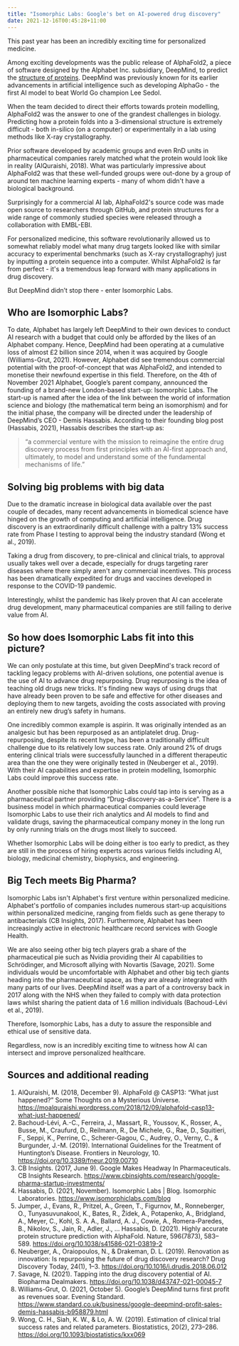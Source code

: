 ```yaml
---
title: "Isomorphic Labs: Google's bet on AI-powered drug discovery"
date: 2021-12-16T00:45:28+11:00
---
```


This past year has been an incredibly exciting time for personalized medicine.

Among exciting developments was the public release of AlphaFold2, a piece of software designed by the Alphabet Inc. subsidiary, DeepMind, to predict the [structure of proteins](https://deepmind.com/blog/article/alphafold-a-solution-to-a-50-year-old-grand-challenge-in-biology). DeepMind was previously known for its earlier advancements in artificial intelligence such as developing AlphaGo - the first AI model to beat World Go champion Lee Sedol.


When the team decided to direct their efforts towards protein modelling, AlphaFold2 was the answer to one of the grandest challenges in biology. Predicting how a protein folds into a 3-dimensional structure is extremely difficult - both in-silico (on a computer) or experimentally in a lab using methods like X-ray crystallography.


Prior software developed by academic groups and even RnD units in pharmaceutical companies rarely matched what the protein would look like in reality (AlQuraishi, 2018). What was particularly impressive about AlphaFold2 was that these well-funded groups were out-done by a group of around ten machine learning experts - many of whom didn't have a biological background.

Surprisingly for a commercial AI lab, AlphaFold2's source code was made open source to researchers through GitHub, and protein structures for a wide range of commonly studied species were released through a collaboration with EMBL-EBI.


For personalized medicine, this software revolutionarily allowed us to  somewhat reliably model what many drug targets looked like with similar accuracy to experimental benchmarks (such as X-ray crystallography) just by inputting a protein sequence into a computer. Whilst AlphaFold2 is far from perfect - it's a tremendous leap forward with many applications in drug discovery.

But DeepMind didn’t stop there - enter Isomorphic Labs.


## Who are Isomorphic Labs?


To date, Alphabet has largely left DeepMind to their own devices to conduct AI research with a budget that could only be afforded by the likes of an Alphabet company. Hence, DeepMind had been operating at a cumulative loss of almost £2 billion since 2014, when it was acquired by Google (Williams-Grut, 2021).
However, Alphabet did see tremendous commercial potential with the proof-of-concept that was AlphaFold2, and intended to monetise their newfound expertise in this field. Therefore, on the 4th of November 2021 Alphabet, Google’s parent company, announced the founding of a brand-new London-based start-up: Isomorphic Labs.
The start-up is named after the idea of the link between the world of information science and biology (the mathematical term being an isomorphism) and for the initial phase, the company will be directed under the leadership of DeepMind’s CEO - Demis Hassabis.
According to their founding blog post (Hassabis, 2021), Hassabis describes the start-up as:


> “a commercial venture with the mission to reimagine the entire drug discovery process from first principles with an AI-first approach and, ultimately, to model and understand some of the fundamental mechanisms of life.”


## Solving big problems with big data

Due to the dramatic increase in biological data available over the past couple of decades, many recent advancements in biomedical science have hinged on the growth of computing and artificial intelligence.
Drug discovery is an extraordinarily difficult challenge with a paltry 13% success rate from Phase I testing to approval being the industry standard (Wong et al., 2019). 

Taking a drug from discovery, to pre-clinical and clinical trials, to approval usually takes well over a decade, especially for drugs targeting rarer diseases where there simply aren't any commercial incentives. This process has been dramatically expedited for drugs and vaccines developed in response to the COVID-19 pandemic.

Interestingly, whilst the pandemic has likely proven that AI can accelerate drug development, many pharmaceutical companies are still failing to derive value from AI.

## So how does Isomorphic Labs fit into this picture?

We can only postulate at this time, but given DeepMind's track record of tackling legacy problems with AI-driven solutions, one potential avenue is the use of AI to advance drug repurposing. Drug repurposing is the idea of teaching old drugs new tricks. It's finding new ways of using drugs that have already been proven to be safe and effective for other diseases and deploying them to new targets, avoiding the costs associated with proving an entirely new drug’s safety in humans. 

One incredibly common example is aspirin. It was originally intended as an analgesic but has been repurposed as an antiplatelet drug. Drug-repurposing, despite its recent hype, has been a traditionally difficult challenge due to its relatively low success rate. Only around 2% of drugs entering clinical trials were successfully launched in a different therapeutic area than the one they were originally tested in (Neuberger et al., 2019). With their AI capabilities and expertise in protein modelling, Isomorphic Labs could improve this success rate.


Another possible niche that Isomorphic Labs could tap into is serving as a pharmaceutical partner providing “Drug-discovery-as-a-Service”. There is a business model in which pharmaceutical companies could leverage Isomorphic Labs to use their rich analytics and AI models to find and validate drugs, saving the pharmaceutical company money in the long run by only running trials on the drugs most likely to succeed.

Whether Isomorphic Labs will be doing either is too early to predict, as they are still in the process of hiring experts across various fields including AI, biology, medicinal chemistry, biophysics, and engineering.


## Big Tech meets Big Pharma?


Isomorphic Labs isn't Alphabet's first venture within personalized medicine. Alphabet's portfolio of companies includes numerous start-up acquisitions within personalized medicine, ranging from fields such as gene therapy to antibacterials (CB Insights, 2017). Furthermore, Alphabet has been increasingly active in electronic healthcare record services with Google Health. 

We are also seeing other big tech players grab a share of the pharmaceutical pie such as Nvidia providing their AI capabilities to Schrödinger, and Microsoft allying with Novartis (Savage, 2021).
Some individuals would be uncomfortable with Alphabet and other big tech giants heading into the pharmaceutical space, as they are already integrated with many parts of our lives. DeepMind itself was a part of a controversy back in 2017 along with the NHS when they failed to comply with data protection laws whilst sharing the patient data of 1.6 million individuals (Bachoud-Lévi et al., 2019). 

Therefore, Isomorphic Labs, has a duty to assure the responsible and ethical use of sensitive data. 

Regardless, now is an incredibly exciting time to witness how AI can intersect and improve personalized healthcare.


## Sources and additional reading 


1. AlQuraishi, M. (2018, December 9). AlphaFold @ CASP13: “What just happened?” Some Thoughts on a Mysterious Universe. https://moalquraishi.wordpress.com/2018/12/09/alphafold-casp13-what-just-happened/
2. Bachoud-Lévi, A.-C., Ferreira, J., Massart, R., Youssov, K., Rosser, A., Busse, M., Craufurd, D., Reilmann, R., De Michele, G., Rae, D., Squitieri, F., Seppi, K., Perrine, C., Scherer-Gagou, C., Audrey, O., Verny, C., & Burgunder, J.-M. (2019). International Guidelines for the Treatment of Huntington’s Disease. Frontiers in Neurology, 10. https://doi.org/10.3389/fneur.2019.00710
3. CB Insights. (2017, June 9). Google Makes Headway In Pharmaceuticals. CB Insights Research. https://www.cbinsights.com/research/google-pharma-startup-investments/
4. Hassabis, D. (2021, November). Isomorphic Labs | Blog. Isomorphic Laboratories. https://www.isomorphiclabs.com/blog
5. Jumper, J., Evans, R., Pritzel, A., Green, T., Figurnov, M., Ronneberger, O., Tunyasuvunakool, K., Bates, R., Žídek, A., Potapenko, A., Bridgland, A., Meyer, C., Kohl, S. A. A., Ballard, A. J., Cowie, A., Romera-Paredes, B., Nikolov, S., Jain, R., Adler, J., … Hassabis, D. (2021). Highly accurate protein structure prediction with AlphaFold. Nature, 596(7873), 583–589. https://doi.org/10.1038/s41586-021-03819-2
6. Neuberger, A., Oraiopoulos, N., & Drakeman, D. L. (2019). Renovation as innovation: Is repurposing the future of drug discovery research? Drug Discovery Today, 24(1), 1–3. https://doi.org/10.1016/j.drudis.2018.06.012
7. Savage, N. (2021). Tapping into the drug discovery potential of AI. Biopharma Dealmakers. https://doi.org/10.1038/d43747-021-00045-7
8. Williams-Grut, O. (2021, October 5). Google’s DeepMind turns first profit as revenues soar. Evening Standard. https://www.standard.co.uk/business/google-deepmind-profit-sales-demis-hassabis-b958879.html
9. Wong, C. H., Siah, K. W., & Lo, A. W. (2019). Estimation of clinical trial success rates and related parameters. Biostatistics, 20(2), 273–286. https://doi.org/10.1093/biostatistics/kxx069
